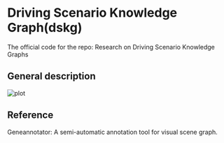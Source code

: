 # Driving Scenario Knowledge Graph(dskg)
The official code for the repo: Research on Driving Scenario Knowledge Graphs
## General description<a name="gs"></a>
![plot](./dskg.svg)
## Reference
Geneannotator: A semi-automatic annotation tool for visual scene graph.
